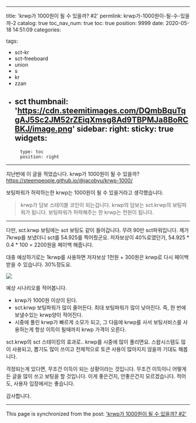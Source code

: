 
---
title: 'krwp가 1000원이 될 수 있을까? #2'
permlink: krwp가-1000원이-될-수-있을까-2
catalog: true
toc_nav_num: true
toc: true
position: 9999
date: 2020-05-18 14:51:09
categories:

tags:
- sct-kr
- sct-freeboard
- union
- s
- kr
- zzan
- sct
thumbnail: 'https://cdn.steemitimages.com/DQmbBquTqgAJ5Sc2JM52rZEiqXmsg8Ad9TBPMJa8BoRCBKJ/image.png'
sidebar:
    right:
        sticky: true
widgets:
    -
        type: toc
        position: right
---


지난번에 이 글을 적었습니다. krwp가 1000원이 될 수 있을까?
https://steempeople.github.io/@jacobyu/krwp-1000/

보팅파워가 허락하는한 krwp는 1000원이 될 수 있을거라고 생각했습니다.

> krwp가 담보 스테이블 코인이 되는겁니다. krwp의 담보는 sct.krwp의 보팅파워가 됩니다. 보팅파워가 허락해주는 한 krwp는 천원이 됩니다.


---

다만, sct.krwp 보팅에는 sct 보팅도 같이 들어갑니다. 무려 90만 sct파워입니다.  제가 7krwp를 보냈더니 sct를 54.925를 찍어줬군요. 저자보상이 40%로였던가, 54.925 * 0.4 * 100 = 2200원을 페이백 해줍니다. 

대충 예상하기로는 1krwp를 사용하면 저자보상 1천원 + 300원은 krwp로 다시 페이백 받을 수 있습니다. 30%정도요.

![](https://cdn.steemitimages.com/DQmbBquTqgAJ5Sc2JM52rZEiqXmsg8Ad9TBPMJa8BoRCBKJ/image.png)

예상 시나리오를 적어봅니다.

* krwp가 1000원 이상이 된다. 
* sct.krwp 보팅파워가 많이 줄어든다. 최대 보팅파워가 많이 낮아진다. 즉, 한 번에 보낼수있는 krwp양이 적어진다.
* 시중에 풀린 krwp가 빠르게 소모가 되고, 그 다음에 krwp를 사서 보팅서비스를 사용하는게 항상 이득이 될때까지 krwp 가격이 오른다.

sct.krwp의 sct 스테이킹의 효과로.. krwp를 시중에 많이 풀리면요. 스왑시스템도 많이 사용되고, 뽑기도 많이 쓰이고 전체적으로 토큰 사용이 많아지지 않을까 기대도 해봅니다.

걱정되는게 있다면, 무조건 이득이 되는 상황이라는 것입니다. 무조건 이득이니 어떻게든 글을 많이 쓰고 보팅을 할 것입니다. 이게 좋은건지, 안좋은건지 모르겠습니다. 적어도, 사용자 입장에서는 좋습니다.

감사합니다.

- - -

This page is synchronized from the post: ['krwp가 1000원이 될 수 있을까? #2'](https://steempeak.com/@jacobyu/krwp-1000-2)
